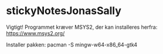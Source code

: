 # stickyNotesJonasSally

Vigtigt!
Programmet kræver MSYS2, der kan installeres herfra:
https://www.msys2.org/


Installer pakken:
pacman -S mingw-w64-x86_64-gtk4